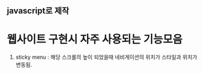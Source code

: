## javascript로 제작
# 웹사이트 구현시 자주 사용되는 기능모음

1. sticky menu
: 해당 스크롤의 높이 되었을때 네비게이션의 위치가 스타일과 위치가 변동됨.

